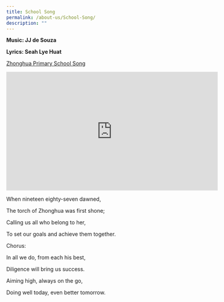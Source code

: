 ```yaml
---
title: School Song
permalink: /about-us/School-Song/
description: ""
---
```

**Music: JJ de Souza**

**Lyrics: Seah Lye Huat**

[Zhonghua Primary School Song](https://www.youtube.com/watch?v=rUmt70xGtvA)

<iframe allowfullscreen="" allow="accelerometer; autoplay; clipboard-write; encrypted-media; gyroscope; picture-in-picture; web-share" frameborder="0" title="YouTube video player" src="https://www.youtube.com/embed/rUmt70xGtvA" height="315" width="560"></iframe>

When nineteen eighty-seven dawned,

The torch of Zhonghua was first shone;

Calling us all who belong to her,

To set our goals and achieve them together.

Chorus:

In all we do, from each his best,

Diligence will bring us success.

Aiming high, always on the go,

Doing well today, even better tomorrow.